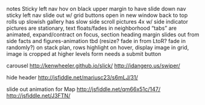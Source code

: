 notes
Sticky left nav
hov on black upper margin to have slide down nav
sticky left nav slide out w/ grid
buttons open in new window
back to top rolls up slowish
gallery has slow side scroll pictures 4x w/ side indicator
pictures are stationary, text floats/fades in
neighborhood “tabs” are animated, expand/contract on focus, section heading margin slides out from side
facts and figures-animation tbd (resize? fade in from LtoR? fade in randomly?)
on stack plan, rows highlight on hover, display image in grid, image is cropped at higher levels
form needs a submit button

carousel http://kenwheeler.github.io/slick/
http://idangero.us/swiper/

hide header
http://jsfiddle.net/mariusc23/s6mLJ/31/

slide out animation for Map
http://jsfiddle.net/qm66x51c/147/
http://jsfiddle.net/J3FTN/
